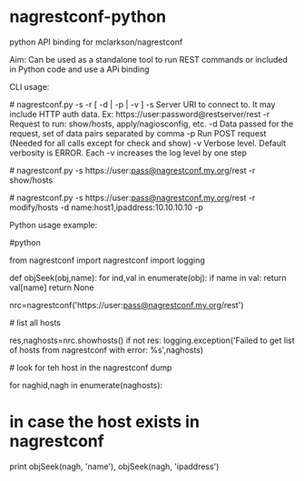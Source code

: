 # nagrestconf-python
python API binding for mclarkson/nagrestconf

Aim: Can be used as a standalone tool to run REST commands or included in Python code and use a APi binding

CLI usage:

\# nagrestconf.py -s <server> -r <request> [ -d <data> | -p | -v ]
  -s        Server URI to connect to. It may include HTTP auth data. Ex: https://user:password@restserver/rest
  -r        Request to run: show/hosts, apply/nagiosconfig, etc.
  -d        Data passed for the request, set of data pairs separated by comma
  -p        Run POST request (Needed for all calls except for check and show)
  -v        Verbose level. Default verbosity is ERROR. Each -v increases the log level by one step

\# nagrestconf.py -s https://user:pass@nagrestconf.my.org/rest -r show/hosts

\# nagrestconf.py -s https://user:pass@nagrestconf.my.org/rest -r modify/hosts -d name:host1,ipaddress:10.10.10.10 -p


Python usage example:

\#python

from nagrestconf import nagrestconf
import logging

def objSeek(obj,name):
  for ind,val in enumerate(obj):
    if name in val:
        return val[name]
  return None

nrc=nagrestconf('https://user:pass@nagrestconf.my.org/rest')

\# list all hosts

res,naghosts=nrc.showhosts()
if not res:
  logging.exception('Failed to get list of hosts from nagrestconf with error: %s',naghosts)
  
\# look for teh host in the nagrestconf dump

for naghid,nagh in enumerate(naghosts):
  # in case the host exists in nagrestconf
  print objSeek(nagh, 'name'), objSeek(nagh, 'ipaddress')

      
      


